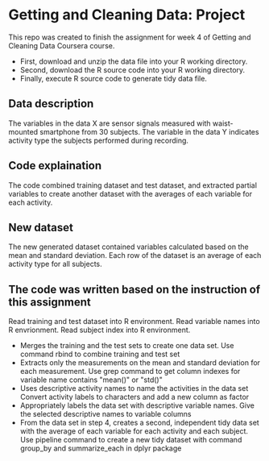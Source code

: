 # Getting and Cleaning Data: Project

This repo was created to finish the assignment for week 4 of Getting and Cleaning Data Coursera course.

-  First, download and unzip the data file into your R working directory.
-  Second, download the R source code into your R working directory.
-  Finally, execute R source code to generate tidy data file.

## Data description
The variables in the data X are sensor signals measured with waist-mounted smartphone from 30 subjects. The variable in the data Y indicates activity type the subjects performed during recording.

## Code explaination
The code combined training dataset and test dataset, and extracted partial variables to create another dataset with the averages of each variable for each activity.

## New dataset
The new generated dataset contained variables calculated based on the mean and standard deviation. Each row of the dataset is an average of each activity type for all subjects.

## The code was written based on the instruction of this assignment
Read training and test dataset into R environment. Read variable names into R envrionment. Read subject index into R environment.

-  Merges the training and the test sets to create one data set. Use command rbind to combine training and test set
-  Extracts only the measurements on the mean and standard deviation for each measurement. Use grep command to get column indexes for variable name contains "mean()" or "std()"
-  Uses descriptive activity names to name the activities in the data set Convert activity labels to characters and add a new column as factor
-  Appropriately labels the data set with descriptive variable names. Give the selected descriptive names to variable columns
-  From the data set in step 4, creates a second, independent tidy data set with the average of each variable for each activity and each subject. Use pipeline command to create a new tidy dataset with command group_by and summarize_each in dplyr package
